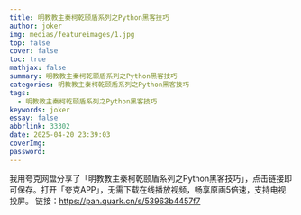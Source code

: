 ```yaml
---
title: 明教教主秦柯乾颐盾系列之Python黑客技巧
author: joker
img: medias/featureimages/1.jpg
top: false
cover: false
toc: true
mathjax: false
summary: 明教教主秦柯乾颐盾系列之Python黑客技巧
categories: 明教教主秦柯乾颐盾系列之Python黑客技巧
tags:
  - 明教教主秦柯乾颐盾系列之Python黑客技巧
keywords: joker
essay: false
abbrlink: 33302
date: 2025-04-20 23:39:03
coverImg:
password:
---
```


我用夸克网盘分享了「明教教主秦柯乾颐盾系列之Python黑客技巧」，点击链接即可保存。打开「夸克APP」，无需下载在线播放视频，畅享原画5倍速，支持电视投屏。
链接：https://pan.quark.cn/s/53963b4457f7

